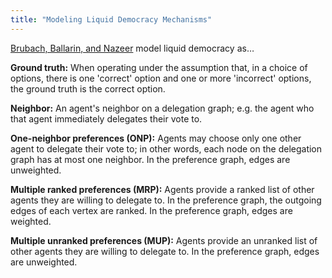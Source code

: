 ```yaml
---
title: "Modeling Liquid Democracy Mechanisms"
---
```

[Brubach, Ballarin, and Nazeer][bbn] model liquid democracy as…


**Ground truth:** When operating under the assumption that, in a choice of options, there is one 'correct' option and one or more 'incorrect' options, the ground truth is the correct option.

**Neighbor:** An agent's neighbor on a delegation graph; e.g. the agent who that agent immediately delegates their vote to.

**One-neighbor preferences (ONP):** Agents may choose only one other agent to delegate their vote to; in other words, each node on the delegation graph has at most one neighbor.  In the preference graph, edges are unweighted.

**Multiple ranked preferences (MRP):** Agents provide a ranked list of other agents they are willing to delegate to. In the preference graph, the outgoing edges of each vertex are ranked. In the preference graph, edges are weighted.

**Multiple unranked preferences (MUP):** Agents provide an unranked list of other agents they are willing to delegate to. In the preference graph, edges are unweighted.


[bbn]: https://arxiv.org/pdf/2206.05339
